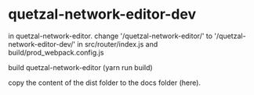 # quetzal-network-editor-dev

in quetzal-network-editor. change   '/quetzal-network-editor/' to '/quetzal-network-editor-dev/' in
src/router/index.js and build/prod_webpack.config.js

build quetzal-network-editor (yarn run build)

copy the content of the dist folder to the docs folder (here).
